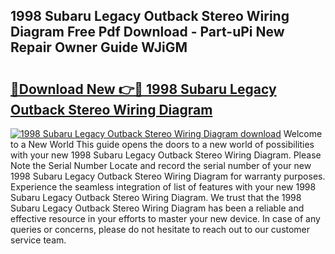 ## 1998 Subaru Legacy Outback Stereo Wiring Diagram Free Pdf Download - Part-uPi New Repair Owner Guide WJiGM

# <h2><a href="http://dfhklfr.blite.top/?on=1998+Subaru+Legacy+Outback+Stereo+Wiring+Diagram">🔗Download New 👉🔴 1998 Subaru Legacy Outback Stereo Wiring Diagram</a></h2>

[![1998 Subaru Legacy Outback Stereo Wiring Diagram download](https://i.imgur.com/lujVjoI.png)](http://dfhklfr.blite.top/?on=1998+Subaru+Legacy+Outback+Stereo+Wiring+Diagram)
Welcome to a New World This guide opens the doors to a new world of possibilities with your new 1998 Subaru Legacy Outback Stereo Wiring Diagram. Please Note the Serial Number Locate and record the serial number of your new 1998 Subaru Legacy Outback Stereo Wiring Diagram for warranty purposes. Experience the seamless integration of list of features with your new 1998 Subaru Legacy Outback Stereo Wiring Diagram. We trust that the 1998 Subaru Legacy Outback Stereo Wiring Diagram has been a reliable and effective resource in your efforts to master your new device. In case of any queries or concerns, please do not hesitate to reach out to our customer service team.
